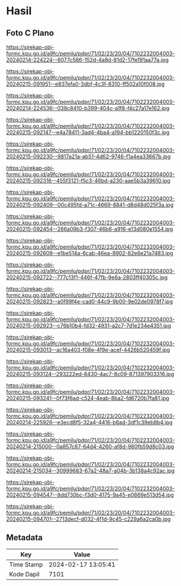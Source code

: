 # Hasil

## Foto C Plano

https://sirekap-obj-formc.kpu.go.id/a9fc/pemilu/pdpr/71/02/23/20/04/7102232004003-20240214-224224--6077c586-152d-4a8d-81d2-17fe191aa77a.jpg

https://sirekap-obj-formc.kpu.go.id/a9fc/pemilu/pdpr/71/02/23/20/04/7102232004003-20240215-091951--e837efa0-3dbf-4c3f-8310-ff502a10f008.jpg

https://sirekap-obj-formc.kpu.go.id/a9fc/pemilu/pdpr/71/02/23/20/04/7102232004003-20240214-224536--038c8410-b399-404c-a1f8-f4c27a17e162.jpg

https://sirekap-obj-formc.kpu.go.id/a9fc/pemilu/pdpr/71/02/23/20/04/7102232004003-20240215-092147--e4a78411-3ad4-4ba4-a194-bb1220150f3c.jpg

https://sirekap-obj-formc.kpu.go.id/a9fc/pemilu/pdpr/71/02/23/20/04/7102232004003-20240215-092230--9817a21a-ab51-4d62-9746-f1a4ea33667b.jpg

https://sirekap-obj-formc.kpu.go.id/a9fc/pemilu/pdpr/71/02/23/20/04/7102232004003-20240215-092316--455f3121-f5c3-46bd-a230-aae5b3a39610.jpg

https://sirekap-obj-formc.kpu.go.id/a9fc/pemilu/pdpr/71/02/23/20/04/7102232004003-20240215-092409--00c495fd-a71c-4669-8841-d8d48d025f3a.jpg

https://sirekap-obj-formc.kpu.go.id/a9fc/pemilu/pdpr/71/02/23/20/04/7102232004003-20240215-092454--266a09b3-f307-46b6-a916-e13d080e1554.jpg

https://sirekap-obj-formc.kpu.go.id/a9fc/pemilu/pdpr/71/02/23/20/04/7102232004003-20240215-092609--e1be514a-6cab-46ea-8902-82e6e21a7483.jpg

https://sirekap-obj-formc.kpu.go.id/a9fc/pemilu/pdpr/71/02/23/20/04/7102232004003-20240215-092722--777c13f1-446f-47fb-9e6a-2803ff40305c.jpg

https://sirekap-obj-formc.kpu.go.id/a9fc/pemilu/pdpr/71/02/23/20/04/7102232004003-20240215-092823--a0f99f4e-cad0-44c9-9b00-9e02de0978f7.jpg

https://sirekap-obj-formc.kpu.go.id/a9fc/pemilu/pdpr/71/02/23/20/04/7102232004003-20240215-092923--c76b10b4-fd32-4931-a2c7-7d1e234e4351.jpg

https://sirekap-obj-formc.kpu.go.id/a9fc/pemilu/pdpr/71/02/23/20/04/7102232004003-20240215-093013--ac16a403-f08e-4f9e-acef-4426b520459f.jpg

https://sirekap-obj-formc.kpu.go.id/a9fc/pemilu/pdpr/71/02/23/20/04/7102232004003-20240215-093124--293222ed-8430-4ac7-8c09-871397903316.jpg

https://sirekap-obj-formc.kpu.go.id/a9fc/pemilu/pdpr/71/02/23/20/04/7102232004003-20240215-093241--0f73f6ad-c524-4eab-8ba2-fd6720b7fa81.jpg

https://sirekap-obj-formc.kpu.go.id/a9fc/pemilu/pdpr/71/02/23/20/04/7102232004003-20240214-225926--e3ecd8f5-32a4-4416-b6ad-3df1c39eb8b4.jpg

https://sirekap-obj-formc.kpu.go.id/a9fc/pemilu/pdpr/71/02/23/20/04/7102232004003-20240214-215000--0a857c87-64d4-4260-af8d-980fb59d8c03.jpg

https://sirekap-obj-formc.kpu.go.id/a9fc/pemilu/pdpr/71/02/23/20/04/7102232004003-20240214-215034--30999683-67a2-48a7-a04b-3b138a4c92ac.jpg

https://sirekap-obj-formc.kpu.go.id/a9fc/pemilu/pdpr/71/02/23/20/04/7102232004003-20240215-094547--8dd730bc-f3d0-4175-9a45-e0869e513d54.jpg

https://sirekap-obj-formc.kpu.go.id/a9fc/pemilu/pdpr/71/02/23/20/04/7102232004003-20240215-094701--2713decf-d032-4f1d-9c45-c229a6a2ca0b.jpg


## Metadata

| Key        | Value               |
| ---------- | ------------------- |
| Time Stamp | 2024-02-17 13:05:41 |
| Kode Dapil | 7101                |



